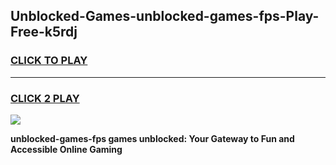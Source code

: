 
## Unblocked-Games-unblocked-games-fps-Play-Free-k5rdj
<h3>
<a href="https://premium76.site?title=unblocked-games-fps&ref=21A">CLICK TO PLAY</a></h3>
<hr>

<h3>
<a href="https://premium76.site?title=unblocked-games-fps&ref=21A">CLICK 2 PLAY</a>
  
</h3>

<a href="https://premium76.site?title=unblocked-games-fps&ref=21A"><img src="https://clearcache.store/games.png"></a>


**unblocked-games-fps games unblocked: Your Gateway to Fun and Accessible Online Gaming**
